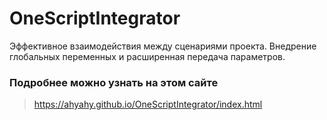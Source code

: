 # OneScriptIntegrator
Эффективное взаимодействия между сценариями проекта. Внедрение глобальных переменных и расширенная передача параметров.


### Подробнее можно узнать на этом сайте

> <https://ahyahy.github.io/OneScriptIntegrator/index.html>
